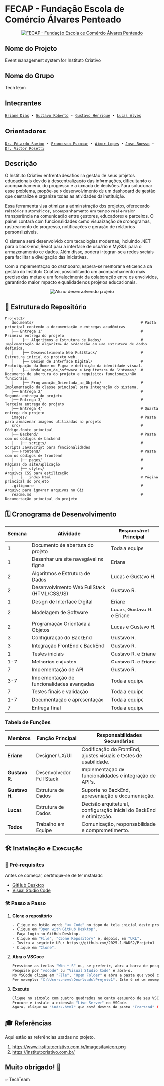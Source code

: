 # FECAP - Fundação Escola de Comércio Álvares Penteado

<p align="center">
<a href= "https://www.fecap.br/"><img src="https://encrypted-tbn0.gstatic.com/images?q=tbn:ANd9GcRhZPrRa89Kma0ZZogxm0pi-tCn_TLKeHGVxywp-LXAFGR3B1DPouAJYHgKZGV0XTEf4AE&usqp=CAU" alt="FECAP - Fundação Escola de Comércio Álvares Penteado" border="0"></a>
</p>

## Nome do Projeto

<p><strong></strong>Event management system for Instituto Criativo</p>

## Nome do Grupo

<P>TechTeam</P>

## Integrantes

<a href="https://www.linkedin.com/in/eriane-dos-santos-oliveira-cfp-pqo-paap-53116292/">`Eriane Dias`</a> ・
<a href="https://github.com/DevGustar">`Gustavo Roberto`</a> ・
<a href="https://www.linkedin.com/in/gustavo-henrique-da-silva-santos-453822326?utm_source=share&utm_campaign=share_via&utm_content=profile&utm_medium=android_app ">`Gustavo Henrique`</a> ・
<a href="https://www.linkedin.com/in/lucas-alves-bernardo-093871252?utm_source=share&utm_campaign=share_via&utm_content=profile&utm_medium=android_app">`Lucas Alves`</a>

## Orientadores

<a href="https://www.linkedin.com/in/eduardo-savino-gomes-77833a10/">`Dr. Eduardo Savino`</a> ・
<a href="https://www.linkedin.com/in/francisco-escobar/">`Francisco Escobar`</a> ・
<a href="https://www.linkedin.com/in/aimarlopes/">`Aimar Lopes`</a> ・
<a href="https://www.linkedin.com/in/jbuesso/">`Jose Buesso`</a>  ・
<a href="https://www.linkedin.com/in/victorbarq/?originalSubdomain=br">`Dr. Victor Rosetti`</a>

## Descrição

<p>O Instituto Criativo enfrenta desafios na gestão de seus projetos educacionais devido à descentralização das informações, dificultando o acompanhamento do progresso e a tomada de decisões. Para solucionar esse problema, propõe-se o desenvolvimento de um dashboard de gestão que centralize e organize todas as atividades da instituição.</p>

<p>Essa ferramenta visa otimizar a administração dos projetos, oferecendo relatórios automáticos, acompanhamento em tempo real e maior transparência na comunicação entre gestores, educadores e parceiros. O painel contará com funcionalidades como visualização de cronogramas, rastreamento de progresso, notificações e geração de relatórios personalizáveis.</p>

<p>O sistema será desenvolvido com tecnologias modernas, incluindo .NET para o back-end, React para a interface de usuário e MySQL para o armazenamento de dados. Além disso, poderá integrar-se a redes sociais para facilitar a divulgação das iniciativas.</p>

<p>Com a implementação do dashboard, espera-se melhorar a eficiência da gestão do Instituto Criativo, possibilitando um acompanhamento mais preciso das metas e um fortalecimento da colaboração entre os envolvidos, garantindo maior impacto e qualidade nos projetos educacionais.</p>

<p align="center">
<img src="https://institutocriativo.com.br/images/foto_lucy-p-500.jpeg" alt="Aluno desenvolvendo projeto" border="0">
</p>

## 📂 **Estrutura do Repositório**

```
Projeto1/
   documents/                                                 # Pasta principal contendo a documentação e entregas acadêmicas
   ├── Entrega 1/                                             # Primeira entrega do projeto
   │    ├── Algoritmos e Estrutura de Dados/                  # Implementação de algoritmo de ordenação em uma estrutura de dados definida.
   │    ├── Desenvolvimento Web FullStack/                    # Estrutura inicial do projeto web.
   │    ├── Design de Interface Digital/                      # Prototipação da Home no Figma e definição da identidade visual.
   │    ├── Modelagem_de_Software e Arquitetura de Sistemas/  # Documento de abertura do projeto e requisitos funcionais/não funcionais.
   │    ├── Programação_Orientada_ao_Objeto/                  # Implementação da classe principal para integração do sistema.
   ├── Entrega 2/                                             # Segunda entrega do projeto
   ├── Entrega 3/                                             # Terceira entrega do projeto
   ├── Entrega 4/                                             # Quarta entrega do projeto
   images/                                                    # Pasta para armazenar imagens utilizadas no projeto
   src/                                                       # Código-fonte principal
   ├── Backend/                                               # Pasta com os códigos de backend
   │   ├── scripts/                                           # Scripts JavaScript para funcionalidades
   ├── Frontend/                                              # Pasta com os códigos de frontend
   │   ├── pages/                                             # Páginas do site/aplicação
   │   ├── styles/                                            # Arquivos CSS para estilização
   │   ├── index.html                                         # Página principal do projeto
   .gitignore                                                 # Arquivo para ignorar arquivos no Git
   readme.md                                                  # Documentação principal do projeto
```
## 🗓️ **Cronograma de Desenvolvimento**

| **Semana** | **Atividade**                                 | **Responsável Principal**  |
|------------|-----------------------------------------------|----------------------------|
|    1       | Documento de abertura do projeto              | Toda a equipe              |
|    1       | Desenhar um site navegável no figma           | Eriane                     |
|    2       | Algoritmos e Estrutura de Dados               | Lucas e Gustavo H.         |
|    2       | Desenvolvimento Web FullStack (HTML/CSS/JS)   | Gustavo R.                 |
|    1       | Design de Interface Digital                   | Eriane                     |
|    2       | Modelagem de Software                         | Lucas, Gustavo H. e Eriane |
|    2       | Programação Orientada a Objetos               | Lucas e Gustavo H.         |
|    3       | Configuração do BackEnd                       | Gustavo R.                 |
|    3       | Integração FrontEnd e BackEnd                 | Gustavo R.                 |
|    1       | Testes iniciais                               | Gustavo R. e Eriane        |
|    1-7     | Melhorias e ajustes                           | Gustavo R. e Eriane        |
|    7       | Implementação de API                          | Gustavo R.                 |
|    3-7     | Implementação de funcionalidades avançadas    | Toda a equipe              |
|    7       | Testes finais e validação                     | Toda a equipe              |
|    1-7     | Documentação e apresentação                   | Toda a equipe              |
|    7       | Entrega final                                 | Toda a equipe              |

### **Tabela de Funções**

|   **Membros**    |    **Função Principal**      |             **Responsabilidades Secundárias**                         |
|------------------|------------------------------|-----------------------------------------------------------------------|
| **Eriane**       | Designer UX/UI               | Codificação do FrontEnd, ajustes visuais e testes de usabilidade.     |
| **Gustavo R.**   | Desenvolvedor Full Stack     | Implementação de funcionalidades e integração de API's.               |
| **Gustavo H.**   | Estrutura de Dados           | Suporte no BackEnd, apresentação e documentação.                      |
| **Lucas**        | Estrutura de Dados           | Decisão arquitetural, configuração inicial do BackEnd e otimização.   |
| **Todos**        | Trabalho em Equipe           | Comunicação, responsabilidade e comprometimento.                      |

## 🛠 Instalação e Execução

### 🔧 Pré-requisitos
Antes de começar, certifique-se de ter instalado:
- [GitHub Desktop](https://desktop.github.com/download/)
- [Visual Studio Code](https://code.visualstudio.com/)

### 🛠️ Passo a Passo

1. **Clone o repositório**
   ```sh
   - Clique no botão verde "<> Code" no topo da tela inicial deste projeto.
   - Clique em "Open with GitHub Desktop".
   - Faça login no GitHub Desktop.
   - Clique em "File", "Clone Repository" e, depois, em "URL".
   - Insira a seguinte URL: https://github.com/2025-1-NADS2/Projeto1
   - Clique em "Clone".
   ```
2. **Abra o VSCode**
   ```sh
   Pressione as teclas "Win + S" ou, se preferir, abra a barra de pesquisa windows manualmente.
   Pesquise por "vscode" ou "Visual Studio Code" e abra-o.
   No VSCode clique em "File", "Open Folder" e abra a pasta que você clonou no caminho que você escolheu.
   Por exemplo: "C:\Users\nome\Downloads\Projeto1". Este é só um exemplo, você precisa encontrar onde você salvou.
   ```
3. **Execute**
   ```sh
   Clique no símbolo com quatro quadrados no canto esquerdo de seu VSCode para abrir a barra de pesquisa de extensões.
   Procure e instale a extensão "Live Server" no VSCode.
   Agora, clique no "index.html" que está dentro da pasta "Frontend" (em src) e, depois, clique em "Go Live".
   ```

## 🎓 Referências

Aqui estão as referências usadas no projeto.

1. https://www.institutocriativo.com.br/images/favicon.png
2. https://institutocriativo.com.br/

## Muito obrigado! 🙂
~ TechTeam
